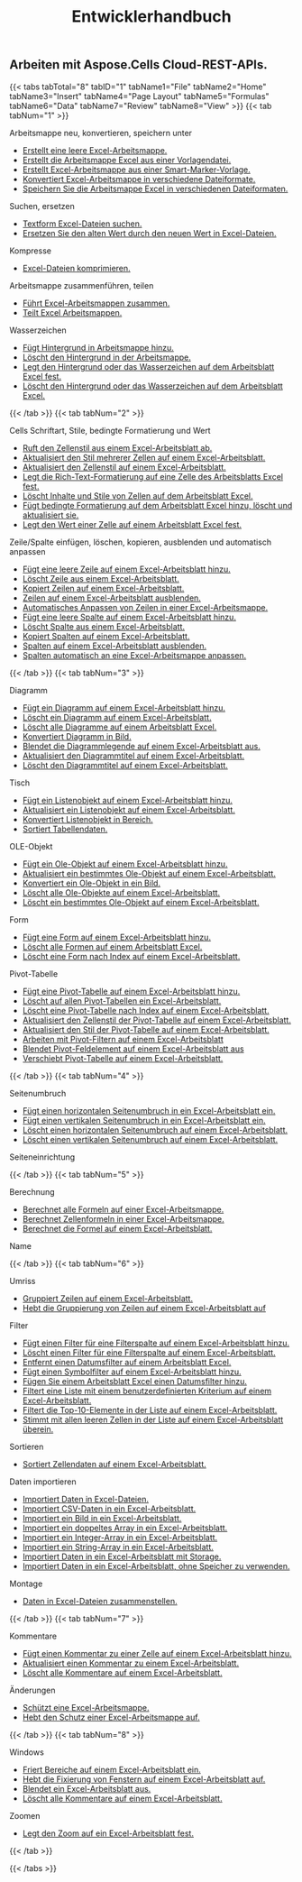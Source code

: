 ﻿---
title: Entwicklerhandbuch
second_title: Aspose.Cells Cloud Documen
type: docs
url: /de/developer-guide/
aliases: [/developer-guide/v3.0/,/developer-guide-v3.0/]
keywords: How to use Aspose.Cells Cloud REST APIs. Office Excel 2013,  Office Excel 2016,  Office Excel 2019，office Excel 365
description: Dieses Entwicklerhandbuch beschreibt praktische Szenarien und Tipps, die Ihnen dabei helfen, bestimmte Aspose.Cells for .NET Funktionen zu verwenden, ein bestimmtes Excel Erscheinungsbild eines Dokuments zu erreichen oder einen Anwendungsfall zu ermöglichen
weight: 20
---
## Arbeiten mit Aspose.Cells Cloud-REST-APIs.

{{< tabs tabTotal="8" tabID="1" tabName1="File" tabName2="Home" tabName3="Insert" tabName4="Page Layout" tabName5="Formulas" tabName6="Data" tabName7="Review" tabName8="View" >}}
{{< tab tabNum="1" >}}
<div class="row">
    <div class="col-md-6">
        <p>Arbeitsmappe neu, konvertieren, speichern unter</p>
        <ul>
            <li><a href="/cells/de/create-an-empty-excel-workbook/">Erstellt eine leere Excel-Arbeitsmappe.</a></li>
            <li><a href="/cells/de/create-excel-workbook-from-a-template-file/">Erstellt die Arbeitsmappe Excel aus einer Vorlagendatei.</a></li>
            <li><a href="/cells/de/create-excel-workbook-from-a-smartmarker-template/">Erstellt Excel-Arbeitsmappe aus einer Smart-Marker-Vorlage.</a></li>
            <li><a href="/cells/de/convert/">Konvertiert Excel-Arbeitsmappe in verschiedene Dateiformate.</a></li>
            <li><a href="/cells/de/saveas-other-formats/">Speichern Sie die Arbeitsmappe Excel in verschiedenen Dateiformaten.</a></li>
        </ul>
        <p>Suchen, ersetzen</p>
        <ul>
            <li><a href="/cells/de/search/">Textform Excel-Dateien suchen.</a></li>
            <li><a href="/cells/de/replace/">Ersetzen Sie den alten Wert durch den neuen Wert in Excel-Dateien.</a></li>
        </ul>
        <p>Kompresse</p>
        <ul>
            <li><a href="/cells/de/compress/">Excel-Dateien komprimieren.</a></li>
        </ul>
    </div>
    <div class="col-md-6">
        <p>Arbeitsmappe zusammenführen, teilen</p>
        <ul>
            <li><a href="/cells/de/merge/">Führt Excel-Arbeitsmappen zusammen.</a></li>
            <li><a href="/cells/de/split/">Teilt Excel Arbeitsmappen.</a></li>
        </ul>
        <p>Wasserzeichen</p>
        <ul>
            <li><a href="/cells/de/add-background-in-workbook/">Fügt Hintergrund in Arbeitsmappe hinzu.</a></li>
            <li><a href="/cells/de/delete-background-in-workbook/">Löscht den Hintergrund in der Arbeitsmappe.</a></li>
            <li><a href="/cells/de/set-background-or-watermark-for-excel-worksheet/">Legt den Hintergrund oder das Wasserzeichen auf dem Arbeitsblatt Excel fest.</a></li>
            <li><a href="/cells/de/delete-background-or-watermark-of-excel-worksheet/">Löscht den Hintergrund oder das Wasserzeichen auf dem Arbeitsblatt Excel.</a></li>
        </ul>
    </div>
</div>
{{< /tab >}}
{{< tab tabNum="2" >}}
<div class="row">
    <div class="col-md-6">
        <p>Cells Schriftart, Stile, bedingte Formatierung und Wert</p>
        <ul>
            <li><a href="/cells/de/get-cell-style-from-a-worksheet/">Ruft den Zellenstil aus einem Excel-Arbeitsblatt ab.</a></li>
            <li><a href="/cells/de/update-multiple-cells-style/">Aktualisiert den Stil mehrerer Zellen auf einem Excel-Arbeitsblatt.</a></li>
            <li><a href="/cells/de/change-cell-style-in-excel-worksheet/">Aktualisiert den Zellenstil auf einem Excel-Arbeitsblatt.</a></li>
            <li><a href="/cells/de/apply-rich-text-formatting-to-a-cell/">Legt die Rich-Text-Formatierung auf eine Zelle des Arbeitsblatts Excel fest.</a></li>
            <li><a href="/cells/de/clear-contents-and-styles-of-cells-in-excel-worksheet/">Löscht Inhalte und Stile von Zellen auf dem Arbeitsblatt Excel.</a></li>
            <li><a href="/cells/de/working-with-conditional-formatting/">Fügt bedingte Formatierung auf dem Arbeitsblatt Excel hinzu, löscht und aktualisiert sie.</a></li>
            <li><a href="/cells/de/set-value-of-a-cell-in-a-worksheet/">Legt den Wert einer Zelle auf einem Arbeitsblatt Excel fest.</a></li>
        </ul>
    </div>
    <div class="col-md-6">
        <p>Zeile/Spalte einfügen, löschen, kopieren, ausblenden und automatisch anpassen</p>
        <ul>
            <li><a href="/cells/de/add-an-empty-row-in-a-worksheet/">Fügt eine leere Zeile auf einem Excel-Arbeitsblatt hinzu.</a></li>
            <li><a href="/cells/de/delete-row-from-a-worksheet/">Löscht Zeile aus einem Excel-Arbeitsblatt.</a></li>
            <li><a href="/cells/de/copy-rows-in-excel-worksheet/">Kopiert Zeilen auf einem Excel-Arbeitsblatt.</a></li>
            <li><a href="/cells/de/hide-rows-in-excel-worksheet/">Zeilen auf einem Excel-Arbeitsblatt ausblenden.</a></li>
            <li><a href="/cells/de/auto-fit-rows-in-excel-workbooks/">Automatisches Anpassen von Zeilen in einer Excel-Arbeitsmappe.</a></li>
            <li><a href="/cells/de/columns/add/">Fügt eine leere Spalte auf einem Excel-Arbeitsblatt hinzu.</a></li>
            <li><a href="/cells/de/columns/delete/">Löscht Spalte aus einem Excel-Arbeitsblatt.</a></li>
            <li><a href="/cells/de/columns/copy/">Kopiert Spalten auf einem Excel-Arbeitsblatt.</a></li>
            <li><a href="/cells/de/columns/hide/">Spalten auf einem Excel-Arbeitsblatt ausblenden.</a></li>
            <li><a href="/cells/de/columns/autofit/">Spalten automatisch an eine Excel-Arbeitsmappe anpassen.</a></li>
        </ul>
    </div>
</div>
{{< /tab >}}
{{< tab tabNum="3" >}}
<div class="row">
    <div class="col-md-6">
        <p>Diagramm</p>
        <ul>
            <li><a href="/cells/de/add-a-chart-in-a-worksheet/">Fügt ein Diagramm auf einem Excel-Arbeitsblatt hinzu.</a></li>
            <li><a href="/cells/de/delete-a-chart-from-a-worksheet/">Löscht ein Diagramm auf einem Excel-Arbeitsblatt.</a></li>
            <li><a href="/cells/de/delete-all-charts-from-a-worksheet/">Löscht alle Diagramme auf einem Arbeitsblatt Excel.</a></li>
            <li><a href="/cells/de/convert-chart-to-image/">Konvertiert Diagramm in Bild.</a></li>
            <li><a href="/cells/de/hide-chart-legend-in-a-worksheet/">Blendet die Diagrammlegende auf einem Excel-Arbeitsblatt aus.</a></li>
            <li><a href="/cells/de/update-chart-title-in-excel-worksheet/">Aktualisiert den Diagrammtitel auf einem Excel-Arbeitsblatt.</a></li>
            <li><a href="/cells/de/delete-chart-title-in-a-worksheet/">Löscht den Diagrammtitel auf einem Excel-Arbeitsblatt.</a></li>
        </ul>
        <p>Tisch</p>
        <ul>
            <li><a href="/cells/de/add-a-list-object-or-table-inside-the-worksheet/">Fügt ein Listenobjekt auf einem Excel-Arbeitsblatt hinzu.</a></li>
            <li><a href="/cells/de/update-a-list-object-or-table-inside-the-worksheet/">Aktualisiert ein Listenobjekt auf einem Excel-Arbeitsblatt.</a></li>
            <li><a href="/cells/de/convert-list-object-or-table-to-range/">Konvertiert Listenobjekt in Bereich.</a></li>
            <li><a href="/cells/de/sort-table-data/">Sortiert Tabellendaten.</a></li>
        </ul>
        <p>OLE-Objekt</p>
        <ul>
            <li><a href="/cells/de/add-oleobject-to-excel-worksheet/">Fügt ein Ole-Objekt auf einem Excel-Arbeitsblatt hinzu.</a></li>
            <li><a href="/cells/de/update-a-specific-oleobject-from-excel-worksheet/">Aktualisiert ein bestimmtes Ole-Objekt auf einem Excel-Arbeitsblatt.</a></li>
            <li><a href="/cells/de/convert-oleobject-to-image/">Konvertiert ein Ole-Objekt in ein Bild.</a></li>
            <li><a href="/cells/de/delete-all-oleobjects-from-excel-worksheet/">Löscht alle Ole-Objekte auf einem Excel-Arbeitsblatt.</a></li>
            <li><a href="/cells/de/delete-a-specific-oleobject-from-excel-worksheet/">Löscht ein bestimmtes Ole-Objekt auf einem Excel-Arbeitsblatt.</a></li>
        </ul>
    </div>
    <div class="col-md-6">
        <p>Form</p>
        <ul>
            <li><a href="/cells/de/add-a-shape-inside-the-worksheet/">Fügt eine Form auf einem Excel-Arbeitsblatt hinzu.</a></li>
            <li><a href="/cells/de/delete-all-shapes-inside-the-worksheet/">Löscht alle Formen auf einem Arbeitsblatt Excel.</a></li>
            <li><a href="/cells/de/delete-a-shape-by-index-inside-the-worksheet/">Löscht eine Form nach Index auf einem Excel-Arbeitsblatt.</a></li>
        </ul>
        <p>Pivot-Tabelle</p>
        <ul>
            <li><a href="/cells/de/add-a-pivot-table-in-a-worksheet/">Fügt eine Pivot-Tabelle auf einem Excel-Arbeitsblatt hinzu.</a></li>
            <li><a href="/cells/de/delete-worksheet-pivot-tables/">Löscht auf allen Pivot-Tabellen ein Excel-Arbeitsblatt.</a></li>
            <li><a href="/cells/de/delete-worksheet-pivot-table-by-index/">Löscht eine Pivot-Tabelle nach Index auf einem Excel-Arbeitsblatt.</a></li>
            <li><a href="/cells/de/update-cell-style-for-pivot-table/">Aktualisiert den Zellenstil der Pivot-Tabelle auf einem Excel-Arbeitsblatt.</a></li>
            <li><a href="/cells/de/update-style-for-pivot-table/">Aktualisiert den Stil der Pivot-Tabelle auf einem Excel-Arbeitsblatt.</a></li>
            <li><a href="/cells/de/working-with-pivot-filters/">Arbeiten mit Pivot-Filtern auf einem Excel-Arbeitsblatt</a></li>
            <li><a href="/cells/de/hide-pivot-field-item/">Blendet Pivot-Feldelement auf einem Excel-Arbeitsblatt aus</a></li>
            <li><a href="/cells/de/move-pivot-table/">Verschiebt Pivot-Tabelle auf einem Excel-Arbeitsblatt.</a></li>
        </ul>
    </div>
</div>
{{< /tab >}}
{{< tab tabNum="4" >}}
<div class="row">
    <div class="col-md-6">
        <p>Seitenumbruch</p>
        <ul>
            <li><a href="/cells/de/insert-horizontal-page-break-inside-worksheet/">Fügt einen horizontalen Seitenumbruch in ein Excel-Arbeitsblatt ein.</a></li>
            <li><a href="/cells/de/insert-vertical-page-break-inside-worksheet/">Fügt einen vertikalen Seitenumbruch in ein Excel-Arbeitsblatt ein.</a></li>
            <li><a href="/cells/de/delete-horizontal-page-break-inside-worksheet/">Löscht einen horizontalen Seitenumbruch auf einem Excel-Arbeitsblatt.</a></li>
            <li><a href="/cells/de/delete-vertical-page-break-inside-worksheet/">Löscht einen vertikalen Seitenumbruch auf einem Excel-Arbeitsblatt.</a></li>
        </ul>
    </div>
    <div class="col-md-6">
        <p>Seiteneinrichtung</p>
        <ul>
        </ul>
    </div>
</div>
{{< /tab >}}
{{< tab tabNum="5" >}}
<div class="row">
    <div class="col-md-6">
        <p>Berechnung</p>
        <ul>
            <li><a href="/cells/de/calculate-all-formulas-in-a-workbook/">Berechnet alle Formeln auf einer Excel-Arbeitsmappe.</a></li>
            <li><a href="/cells/de/calculate-cells-formula/">Berechnet Zellenformeln in einer Excel-Arbeitsmappe.</a></li>
            <li><a href="/cells/de/calculate-formula-in-a-worksheet/">Berechnet die Formel auf einem Excel-Arbeitsblatt.</a></li>
        </ul>
    </div>
    <div class="col-md-6">
        <p>Name</p>
        <ul>
        </ul>
    </div>
</div>
{{< /tab >}}
{{< tab tabNum="6" >}}
<div class="row">
    <div class="col-md-6">
        <p>Umriss</p>
        <ul>
            <li><a href="/cells/de/group-rows-in-excel-worksheet/">Gruppiert Zeilen auf einem Excel-Arbeitsblatt.</a></li>
            <li><a href="/cells/de/ungroup-rows-in-excel-worksheet/">Hebt die Gruppierung von Zeilen auf einem Excel-Arbeitsblatt auf</a></li>
        </ul>
        <p>Filter</p>
        <ul>
            <li><a href="/cells/de/add-a-filter-for-a-filter-column/">Fügt einen Filter für eine Filterspalte auf einem Excel-Arbeitsblatt hinzu.</a></li>
            <li><a href="/cells/de/delete-a-filter-for-a-filter-column/">Löscht einen Filter für eine Filterspalte auf einem Excel-Arbeitsblatt.</a></li>
            <li><a href="/cells/de/remove-a-date-filter/">Entfernt einen Datumsfilter auf einem Arbeitsblatt Excel.</a></li>
            <li><a href="/cells/de/add-an-icon-filter/">Fügt einen Symbolfilter auf einem Excel-Arbeitsblatt hinzu.</a></li>
            <li><a href="/cells/de/add-date-filter-in-a-worksheet/">Fügen Sie einem Arbeitsblatt Excel einen Datumsfilter hinzu.</a></li>
            <li><a href="/cells/de/filter-data-by-using-an-autofilter/">Filtert eine Liste mit einem benutzerdefinierten Kriterium auf einem Excel-Arbeitsblatt.</a></li>
            <li><a href="/cells/de/filter-the-top-10-items-in-the-list/">Filtert die Top-10-Elemente in der Liste auf einem Excel-Arbeitsblatt.</a></li>
            <li><a href="/cells/de/match-all-blank-cells-in-the-list/">Stimmt mit allen leeren Zellen in der Liste auf einem Excel-Arbeitsblatt überein.</a></li>
        </ul>
            <p>Sortieren</p>
        <ul>
            <li><a href="/cells/de/sort-worksheet-data/">Sortiert Zellendaten auf einem Excel-Arbeitsblatt.</a></li>
        </ul>
    </div>
    <div class="col-md-6">
        <p>Daten importieren</p>
        <ul>
            <li><a href="/cells/de/import/">Importiert Daten in Excel-Dateien.</a></li>
            <li><a href="/cells/de/import-csv-data-into-worksheet/">Importiert CSV-Daten in ein Excel-Arbeitsblatt.</a></li>
            <li><a href="/cells/de/import/picture/">Importiert ein Bild in ein Excel-Arbeitsblatt.</a></li>
            <li><a href="/cells/de/import/double-array/">Importiert ein doppeltes Array in ein Excel-Arbeitsblatt.</a></li>
            <li><a href="/cells/de/import/integer-array/">Importiert ein Integer-Array in ein Excel-Arbeitsblatt.</a></li>
            <li><a href="/cells/de/import/string-array/">Importiert ein String-Array in ein Excel-Arbeitsblatt.</a></li>
            <li><a href="/cells/de/import/with-using-storage/">Importiert Daten in ein Excel-Arbeitsblatt mit Storage.</a></li>
            <li><a href="/cells/de/import/without-using-storage/">Importiert Daten in ein Excel-Arbeitsblatt, ohne Speicher zu verwenden.</a></li>
        </ul>
        <p>Montage</p>
        <ul>
            <li><a href="/cells/de/assembly/">Daten in Excel-Dateien zusammenstellen.</a></li>
        </ul>
    </div>
</div>
{{< /tab >}}
{{< tab tabNum="7" >}}
<div class="row">
    <div class="col-md-6">
        <p>Kommentare</p>
        <ul>
            <li><a href="/cells/de/add-a-comment-to-a-cell-in-a-worksheet/">Fügt einen Kommentar zu einer Zelle auf einem Excel-Arbeitsblatt hinzu.</a></li>
            <li><a href="/cells/de/update-a-comment-in-excel-workbook/">Aktualisiert einen Kommentar zu einem Excel-Arbeitsblatt.</a></li>
            <li><a href="/cells/de/delete-all-comments-in-a-worksheet/">Löscht alle Kommentare auf einem Excel-Arbeitsblatt.</a></li>
        </ul>
    </div>
    <div class="col-md-6">
        <p>Änderungen</p>
        <ul>
            <li><a href="/cells/de/protect-excel-workbooks/">Schützt eine Excel-Arbeitsmappe.</a></li>
            <li><a href="/cells/de/unprotect-excel-workbooks/">Hebt den Schutz einer Excel-Arbeitsmappe auf.</a></li>
        </ul>
    </div>
</div>
{{< /tab >}}
{{< tab tabNum="8" >}}
<div class="row">
    <div class="col-md-6">
        <p>Windows</p>
        <ul>
            <li><a href="/cells/de/freeze-panes-in-excel-worksheet/">Friert Bereiche auf einem Excel-Arbeitsblatt ein.</a></li>
            <li><a href="/cells/de/unfreeze-panes-in-excel-worksheet/">Hebt die Fixierung von Fenstern auf einem Excel-Arbeitsblatt auf.</a></li>
            <li><a href="/cells/de/hide-excel-worksheets/">Blendet ein Excel-Arbeitsblatt aus.</a></li>
            <li><a href="/cells/de/unhide-excel-worksheets/">Löscht alle Kommentare auf einem Excel-Arbeitsblatt.</a></li>
        </ul>
    </div>
    <div class="col-md-6">
        <p>Zoomen</p>
        <ul>
            <li><a href="/cells/de/set-zoom-in-excel-worksheet/">Legt den Zoom auf ein Excel-Arbeitsblatt fest.</a></li>
        </ul>
    </div>
</div>
{{< /tab >}}

{{< /tabs >}}
